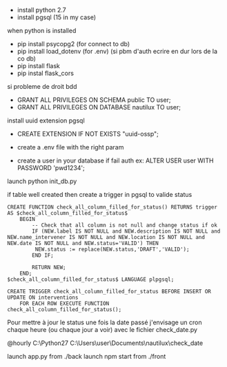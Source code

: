 - install python 2.7 
- install pgsql (15 in my case)

when python is installed
- pip install psycopg2 (for connect to db)
- pip install load_dotenv (for .env) (si pbm d'auth ecrire en dur lors de la co db)
- pip install flask
- pip instal flask_cors

si probleme de droit bdd

- GRANT ALL PRIVILEGES ON SCHEMA public TO user;
- GRANT ALL PRIVILEGES ON DATABASE nautilux TO user;

install uuid extension pgsql
- CREATE EXTENSION IF NOT EXISTS "uuid-ossp";


- create a .env file with the right param 
- create a user in your database if fail auth
ex: ALTER USER user WITH PASSWORD 'pwd1234';


launch python init_db.py 


if table well created then create a trigger in pgsql to valide status
```
CREATE FUNCTION check_all_column_filled_for_status() RETURNS trigger AS $check_all_column_filled_for_status$
    BEGIN
        -- Check that all column is not null and change status if ok
        IF (NEW.label IS NOT NULL and NEW.description IS NOT NULL and NEW.name_intervener IS NOT NULL and NEW.location IS NOT NULL and NEW.date IS NOT NULL and NEW.status='VALID') THEN
		 NEW.status := replace(NEW.status,'DRAFT','VALID');
        END IF; 
        
        RETURN NEW;
    END;
$check_all_column_filled_for_status$ LANGUAGE plpgsql;

CREATE TRIGGER check_all_column_filled_for_status BEFORE INSERT OR UPDATE ON interventions
    FOR EACH ROW EXECUTE FUNCTION check_all_column_filled_for_status();
```
Pour mettre à jour le status une fois la date passé j'envisage un cron chaque heure (ou chaque jour a voir) avec le fichier check_date.py

@hourly C:\Python27 C:\Users\user\Documents\nautilux\check_date

launch app.py from ./back
launch npm start from ./front 
